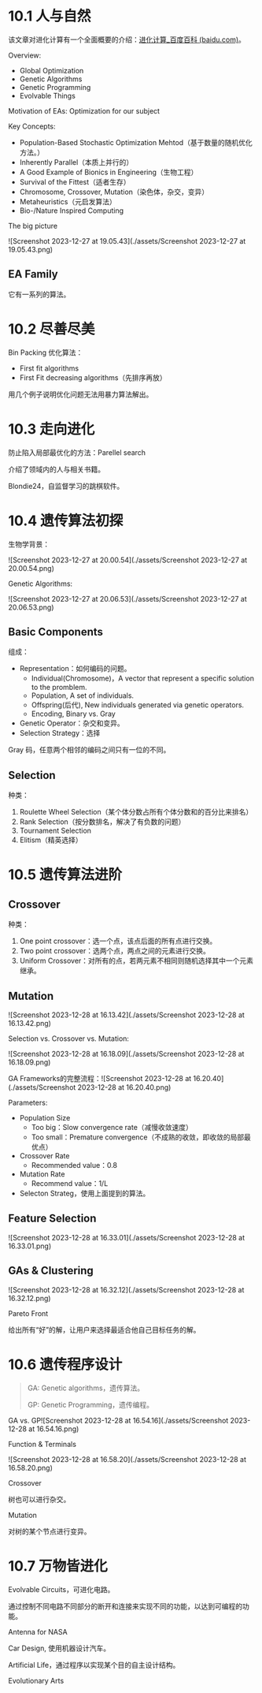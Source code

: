 # 10.1 人与自然

该文章对进化计算有一个全面概要的介绍：[进化计算_百度百科 (baidu.com)](https://baike.baidu.com/item/进化计算/3768586)。

Overview:

- Global Optimization
- Genetic Algorithms
- Genetic Programming
- Evolvable Things



Motivation of EAs: Optimization for our subject



Key Concepts:

- Population-Based Stochastic Optimization Mehtod（基于数量的随机优化方法。）
- ﻿﻿Inherently Parallel（本质上并行的）
-  A Good Example of Bionics in Engineering（生物工程）
- Survival of the Fittest（适者生存）
- Chromosome, Crossover, Mutation（染色体，杂交，变异）
- ﻿﻿Metaheuristics（元启发算法）
- ﻿﻿Bio-/Nature Inspired Computing



The big picture

![Screenshot 2023-12-27 at 19.05.43](./assets/Screenshot 2023-12-27 at 19.05.43.png)



## EA Family

它有一系列的算法。

# 10.2 尽善尽美

Bin Packing 优化算法：

- First fit algorithms
- First Fit decreasing algorithms（先排序再放）



用几个例子说明优化问题无法用暴力算法解出。



# 10.3 走向进化

防止陷入局部最优化的方法：Parellel search



介绍了领域内的人与相关书籍。



Blondie24，自监督学习的跳棋软件。

# 10.4 遗传算法初探

生物学背景：

![Screenshot 2023-12-27 at 20.00.54](./assets/Screenshot 2023-12-27 at 20.00.54.png)



Genetic Algorithms:

![Screenshot 2023-12-27 at 20.06.53](./assets/Screenshot 2023-12-27 at 20.06.53.png)



## Basic Components

组成：

- Representation：如何编码的问题。
  - Individual(Chromosome)，A vector that represent a specific solution to the promblem.
  - Population, A set of individuals.
  - Offspring(后代), New individuals generated via genetic operators.
  - Encoding, Binary vs. Gray 
- Genetic Operator：杂交和变异。
- Selection Strategy：选择 



Gray 码，任意两个相邻的编码之间只有一位的不同。



## Selection

种类：

1. Roulette Wheel Selection（某个体分数占所有个体分数和的百分比来排名）
2. Rank Selection（按分数排名，解决了有负数的问题）
3. Tournament Selection
4. Elitism（精英选择）

# 10.5 遗传算法进阶

## Crossover

种类：

1. One point crossover：选一个点，该点后面的所有点进行交换。
2. Two point crossover：选两个点，两点之间的元素进行交换。
3. Uniform Crossover：对所有的点，若两元素不相同则随机选择其中一个元素继承。



## Mutation

![Screenshot 2023-12-28 at 16.13.42](./assets/Screenshot 2023-12-28 at 16.13.42.png)



Selection vs. Crossover vs. Mutation: 

![Screenshot 2023-12-28 at 16.18.09](./assets/Screenshot 2023-12-28 at 16.18.09.png)



GA Frameworks的完整流程：![Screenshot 2023-12-28 at 16.20.40](./assets/Screenshot 2023-12-28 at 16.20.40.png)



Parameters:

- Population Size
  - Too big：Slow convergence rate（减慢收敛速度）
  - Too small：Premature convergence（不成熟的收敛，即收敛的局部最优点）
- Crossover Rate
  - Recommended value：0.8
- Mutation Rate
  - Recommend value：1/L
- Selecton Strateg，使用上面提到的算法。



## Feature Selection

![Screenshot 2023-12-28 at 16.33.01](./assets/Screenshot 2023-12-28 at 16.33.01.png)

## GAs & Clustering

![Screenshot 2023-12-28 at 16.32.12](./assets/Screenshot 2023-12-28 at 16.32.12.png)



Pareto Front

给出所有“好”的解，让用户来选择最适合他自己目标任务的解。

# 10.6 遗传程序设计

> GA: Genetic algorithms，遗传算法。
>
> GP: Genetic Programming，遗传编程。

GA vs. GP![Screenshot 2023-12-28 at 16.54.16](./assets/Screenshot 2023-12-28 at 16.54.16.png)



Function & Terminals

![Screenshot 2023-12-28 at 16.58.20](./assets/Screenshot 2023-12-28 at 16.58.20.png)



Crossover

树也可以进行杂交。



Mutation

对树的某个节点进行变异。

# 10.7 万物皆进化



Evolvable Circuits，可进化电路。

通过控制不同电路不同部分的断开和连接来实现不同的功能，以达到可编程的功能。



Antenna for NASA



Car Design, 使用机器设计汽车。



Artificial Life，通过程序以实现某个目的自主设计结构。



Evolutionary Arts



